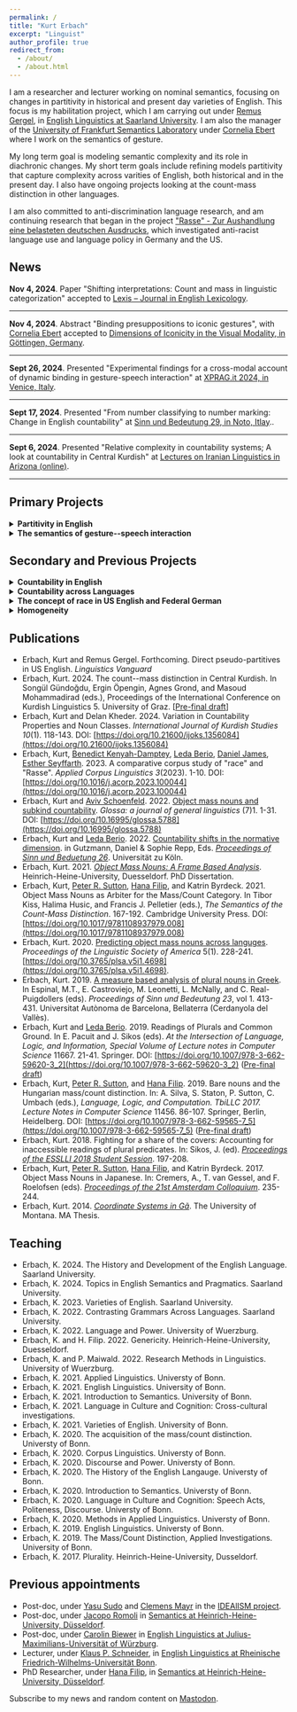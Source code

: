 ```yaml
---
permalink: /
title: "Kurt Erbach"
excerpt: "Linguist"  
author_profile: true
redirect_from: 
  - /about/
  - /about.html
---
```


I am a researcher and lecturer working on nominal semantics, focusing on changes in partitivity in historical and present day varieties of English. This focus is my habilitation project, which I am carrying out under [Remus Gergel](https://www.uni-saarland.de/lehrstuhl/gergel/facultystaff/englishlinguisticfaculty/prof-dr-remus-gergel.html), in [English Linguistics at Saarland University](https://www.uni-saarland.de/lehrstuhl/gergel.html). I am also the manager of the [University of Frankfurt Semantics Laboratory](https://osf.io/5974r/) under [Cornelia Ebert](https://user.uni-frankfurt.de/~coebert/) where I work on the semantics of gesture.

My long term goal is modeling semantic complexity and its role in diachronic changes. My short term goals include refining models partitivity that capture complexity across varities of English, both historical and in the present day. I also have ongoing projects looking at the count-mass distinction in other languages. 

I am also committed to anti-discrimination language research, and am continuing research that began in the project ["Rasse" - Zur Aushandlung eine belasteten deutschen Ausdrucks](https://www.buergeruni.hhu.de/stabsstelle-buergeruniversitaet/foerderung/buergeruniversitaet-in-der-forschung/gefoerderte-projekte), which investigated anti-racist language use and language policy in Germany and the US. 

## News

**Nov 4, 2024**.  Paper "Shifting interpretations: Count and mass in linguistic categorization" accepted to [Lexis – Journal in English Lexicology](https://journals.openedition.org/lexis/?lang=en).

***

**Nov 4, 2024**.  Abstract "Binding presuppositions to iconic gestures", with [Cornelia Ebert](https://user.uni-frankfurt.de/~coebert/) accepted to [Dimensions of Iconicity in the Visual Modality, in Göttingen, Germany](https://www.uni-goettingen.de/de/dimensions+of+iconicity/688691.html).

***

**Sept 26, 2024**.  Presented "Experimental findings for a cross-modal account of dynamic binding in gesture-speech interaction" at [XPRAG.it 2024, in Venice, Italy](https://sites.google.com/view/xpragit2024/xprag-it-2024).

***

**Sept 17, 2024**.  Presented "From number classifying to number marking: Change in English countability" at [Sinn und Bedeutung 29, in Noto, Itlay](https://sub29.unime.it/programma/)..

***

**Sept 6, 2024**.  Presented "Relative complexity in countability systems; A look at countability in Central Kurdish" at [Lectures on Iranian Linguistics in Arizona (online)](https://iranian-languages.arizona.edu/lila).

***




## Primary Projects
<details>
<summary><b>Partitivity in English</b></summary>
<br>

Looking at the interaction of semantic and syntactic structures for expressing partitive and pseudo-partitive meaning in the history of English, this project motivates a new model of language change that captures these interactions to predict present day variation.
<br>
<br>
<b>Output</b><br>
 <ul>
  <li>Direct pseudo-partitives in American English, with <a href="https://www.uni-saarland.de/lehrstuhl/gergel/facultystaff/englishlinguisticfaculty/prof-dr-remus-gergel.html">Remus Gergel</a> (Forthcoming)</li>
  <li>Testing dialects with simulations: The status of pseudo-partitives in US English, with <a href="https://www.uni-saarland.de/lehrstuhl/gergel/facultystaff/englishlinguisticfaculty/prof-dr-remus-gergel.html">Remus Gergel</a> (Under review)</li>
  <li>Partitives in the Grammatical History Germanic Languages (R&R)</li>
</ul>   
</details>

<details>
<summary><b>The semantics of gesture--speech interaction</b></summary>
<br>
Looking at multi-modal anaphora, such as verbal pronouns binding to discourse referents introduced by co-speech gestures, this project motivates a novel analyses for the semantics of dynamic binding  in gesture-speech interaction.
<br>
<br>
<b>Output</b><br>
 <ul>
   <li>Experimental findings of dynamic binding  in gesture-speech interaction, with <a href="https://user.uni-frankfurt.de/~coebert/">Cornelia Ebert</a> and Magnus Poppe. (Under review; <a href="https://osf.io/5974r/">OSF repository</a>)</li>
 </ul>   
</details>




## Secondary and Previous Projects
<details>
<summary><b>Countability in English</b></summary>
<br>

<b>Output</b>
<ul>
  <li>Diachronic analyses</li>
    <ul>
      <li>The development of the collectivization construction in English (R&R)</li>
      <li>Number classifying to number marking: Change in English countability (Forthcoming)</li>
    </ul>
  <li>Countability in present Day Englishes</li>
    <ul>
      <li>Shifting interpretations: Count and mass in linguistic categorization (Forthcoming)</li>
      <li>Countability shifts in the normative dimension, with <a href="https://ledaberio.com/">Leda Berio</a> <a href="https://kerbach2.github.io/erbach_berio_2021_countability_in_the_normative_dimension.pdf">[Paper]</a>.</li>
      <li>Varieties of mass/count interpretation of hybrid nouns, with <a href="https://www.ucl.ac.uk/~ucjtudo/">Yasu Sudo</a> (<a href="https://dgfs2023.uni-koeln.de/sites/dgfs2023/Booklet/DGfS2023_Cologne_ConferenceBooklet.pdf#page=136">Abstract</a>).</li>
    </ul>
</ul>
<!-- Towards a history of the English countability system ([Slides](https://www.google.com/url?q=https%3A%2F%2Fkerbach2.github.io%2Fpapers%2FErbach_2022_slides_Hist_Eng_countability_.pdf&sa=D&sntz=1&usg=AOvVaw1SgvVMJf5HSKYSlBdv8knb) from the 2022 [Workshop on Part-whole structures in natural language](https://sites.google.com/view/part-whole-workshop)). -->
<!-- Counting and categorizing: The relationship between the mass/count distinction and thought, with [Leda Berio](https://ledaberio.com/), ([Slides](https://user.phil.hhu.de/~filip/Erbach.Berio.pdf)). -->
</details>


<details>
<summary><b>Countability across Languages</b></summary>
<br>

<b>Output</b>
* Romanian
    * Syntactic versus semantic countability categories, with Alyssa Löffler (Paper in prep).
* Sorani Kurdish
    * The count-mass distinction in Central Kurdish (<a href="https://kerbach2.github.io/papers/Erbach_forthcoming_the_count-mass_distinction_in_Central_Kurdish.pdf">[Paper]</a>).
    * Variation in Countability Properties and Noun Classes; Countability in Central Kurdish, with Delan Kheder (<a href="http://www.ijoks.com/tr/download/article-file/3389302">[Paper]</a>).
* Greek
    * The acquisition of object mass nouns (In prep).
    * Object mass nouns in Greek, with Vasileia Skrimpa ([Abstract](https://www.linguisticsociety.org/abstract/object-mass-nouns-greek)).
    * A measure based analysis of plural nouns in Greek (<a href="https://semanticsarchive.net/Archive/Tg3ZGI2M/Erbach.pdf">[Paper]</a>).
* Hungarian
    * Bare nouns and the Hungarian mass/count distinction, with <a href="http://peter-sutton.co.uk">Peter R. Sutton</a>, <a href="https://user.phil.hhu.de/~filip/">Hana Filip</a> (<a href="https://link.springer.com/chapter/10.1007/978-3-662-59565-7_5#citeas">[Paper]</a>).
    * Object mass nouns and subkind countability, with <a href="https://avivschoenfeld.wordpress.com/">Aviv Schoenfeld</a> (<a href="https://www.glossa-journal.org/article/id/5788/">[Paper]</a>, <a href="https://github.com/kerbach2/subkindcountability022022">[Repository]</a>).
* Japanese
    * Object Mass Nouns as Arbiter for the Mass/Count Category, with <a href="http://peter-sutton.co.uk">Peter R. Sutton</a>, <a href="https://user.phil.hhu.de/~filip/">Hana Filip</a>, and Katrin Byrdeck (<a href="https://doi.org/10.1017/9781108937979.008">[Paper]</a>).
    * Object Mass Nouns in Japanese, with <a href="http://peter-sutton.co.uk">Peter R. Sutton</a>, <a href="https://user.phil.hhu.de/~filip/">Hana Filip</a>, and Katrin Byrdeck (<a href="https://semanticsarchive.net/Archive/jZiM2FhZ/AC2017-Proceedings.pdf">[Paper]</a>).
* Predicting object mass nouns across languges (<a href="http://journals.linguisticsociety.org/proceedings/index.php/PLSA/article/view/4698">[Paper]</a>).
 
</details>

<details>
<summary><b>The concept of race in US English and Federal German</b></summary>
<br>

<b>Output</b>
* How do Germans and US-Americans Conceive of Race? Using Corpus Analysis and Semantic Feature Production Tasks to Compare the Structure of Race Conceptions, with <a href="https://www.philosophie.hhu.de/personal/philosophie-vi-philosophie-des-geistes-und-der-kognition/mitarbeiter/innen/benedict-kenyah-damptey">Benedict Kenyah-Damptey</a>, <a href="https://ledaberio.com/">Leda Berio</a>, <a href="https://philpeople.org/profiles/daniel-james-1>Daniel James</a>,  (Under review) <a href="https://github.com/kerbach2/dasRwort">[Repository]</a>).
* A comparative corpus study of "race" and "Rasse", with <a href="https://www.philosophie.hhu.de/personal/philosophie-vi-philosophie-des-geistes-und-der-kognition/mitarbeiter/innen/benedict-kenyah-damptey">Benedict Kenyah-Damptey</a>, <a href="https://ledaberio.com/">Leda Berio</a>, <a href="https://philpeople.org/profiles/daniel-james-1>Daniel James</a>, <a href="https://user.phil.hhu.de/~seyffarth/index.html>Esther Seyffarth</a>, <a href="https://www.sciencedirect.com/science/article/abs/pii/S2666799123000047?via%3Dihub">[Paper]</a>). 

</details>


<details>
<summary><b>Homogeneity</b></summary>
<br>

<b>Output</b>
* Putting Plural Definites into Context, with [Jacopo Romoli](https://www.isi.hhu.de/bereiche-des-institutes/semantik/romoli), [Yasu Sudo](https://www.ucl.ac.uk/~ucjtudo/), [Richard Breheny](https://profiles.ucl.ac.uk/9638), and [Clemens Mayr](https://www.uni-goettingen.de/de/clemens+steiner-mayr/569384.html) (R&R)
* Fighting for a share of the covers: Accounting for inaccessible readings of plural predicates ([Paper](http://esslli2018.folli.info/wp-content/uploads/Proceedings-of-the-ESSLLI-2018-Student-Session.pdf)).
* Readings of Plurals and Common Ground, with [Leda Berio](https://ledaberio.com/) ([Paper](https://link.springer.com/chapter/10.1007/978-3-662-59620-3_2)). 

</details>



## Publications
* Erbach, Kurt and Remus Gergel. Forthcoming. Direct pseudo-partitives in US English. *Linguistics Vanguard*
* Erbach, Kurt. 2024. The count--mass distinction in Central Kurdish. In Songül Gündoğdu, Ergin Öpengin, Agnes Grond, and Masoud Mohammadirad (eds.), Proceedings of the International Conference on Kurdish Linguistics 5. University of Graz. [[Pre-final draft](https://kerbach2.github.io/papers/Erbach_forthcoming_the_count-mass_distinction_in_Central_Kurdish.pdf)]
* Erbach, Kurt and Delan Kheder. 2024. Variation in Countability Properties and Noun Classes. *International Journal of Kurdish Studies 10*(1). 118-143. DOI: [https://doi.org/10.21600/ijoks.1356084](https://doi.org/10.21600/ijoks.1356084)
* Erbach, Kurt, [Benedict Kenyah-Damptey](https://www.philosophie.hhu.de/personal/philosophie-vi-philosophie-des-geistes-und-der-kognition/mitarbeiter/innen/benedict-kenyah-damptey), [Leda Berio](https://ledaberio.com/), [Daniel James](https://philpeople.org/profiles/daniel-james-1), [Esther Seyffarth](https://user.phil.hhu.de/~seyffarth/index.html). 2023. A comparative corpus study of "race" and "Rasse". *Applied Corpus Linguistics 3*(2023). 1-10. DOI: [https://doi.org/10.1016/j.acorp.2023.100044](https://doi.org/10.1016/j.acorp.2023.100044)
* Erbach, Kurt and [Aviv Schoenfeld](https://avivschoenfeld.wordpress.com/). 2022. [Object mass nouns and subkind countability](https://www.glossa-journal.org/article/id/5788/). *Glossa: a journal of general linguistics* (7)1. 1-31. DOI: [https://doi.org/10.16995/glossa.5788](https://doi.org/10.16995/glossa.5788)
* Erbach, Kurt and [Leda Berio](https://ledaberio.com/). 2022. [Countability shifts in the normative dimension](https://kerbach2.github.io/erbach_berio_2021_countability_in_the_normative_dimension.pdf). in Gutzmann, Daniel & Sophie Repp, Eds. *[Proceedings of Sinn und Beduetung 26](https://ruhr-uni-bochum.sciebo.de/s/7mmqET55GSGUh46)*. Universität zu Köln.
* Erbach, Kurt. 2021. *[Object Mass Nouns: A Frame Based Analysis](https://docserv.uni-duesseldorf.de/servlets/DerivateServlet/Derivate-59676/kurt%20erbach.thesis.pdf)*. Heinrich-Heine-University, Duesseldorf. PhD Dissertation.
* Erbach, Kurt, [Peter R. Sutton](http://peter-sutton.co.uk), [Hana Filip](https://user.phil.hhu.de/~filip/), and Katrin Byrdeck. 2021. Object Mass Nouns as Arbiter for the Mass/Count Category. In Tibor Kiss, Halima Husic, and Francis J. Pelletier (eds.), *The Semantics of the Count-Mass Distinction*. 167-192. Cambridge University Press. DOI: [https://doi.org/10.1017/9781108937979.008](https://doi.org/10.1017/9781108937979.008)
* Erbach, Kurt. 2020. [Predicting object mass nouns across languges](http://journals.linguisticsociety.org/proceedings/index.php/PLSA/article/view/4698). *Proceedings of the Linguistic Society of America* 5(1). 228-241. [https://doi.org/10.3765/plsa.v5i1.4698](https://doi.org/10.3765/plsa.v5i1.4698).
* Erbach, Kurt. 2019. [A measure based analysis of plural nouns in Greek](https://semanticsarchive.net/Archive/Tg3ZGI2M/Erbach.pdf). In Espinal, M.T., E. Castroviejo, M. Leonetti, L. McNally, and C. Real-Puigdollers (eds). *Proceedings of Sinn und Bedeutung 23*, vol 1. 413-431. Universitat Autònoma de Barcelona, Bellaterra (Cerdanyola del Vallès).
* Erbach, Kurt and [Leda Berio](https://ledaberio.com/). 2019. Readings of Plurals and Common Ground. In E. Pacuit and J. Sikos (eds). *At the Intersection of Language, Logic, and Information, Special Volume of Lecture notes in Computer Science* 11667. 21-41. Springer. DOI: [https://doi.org/10.1007/978-3-662-59620-3_2](https://doi.org/10.1007/978-3-662-59620-3_2) ([Pre-final draft](https://kerbach2.github.io/papers/erbach_berio_2019_plurals_common_ground.pdf))
* Erbach, Kurt, [Peter R. Sutton](http://peter-sutton.co.uk), and [Hana Filip](https://user.phil.hhu.de/~filip/). 2019. Bare nouns and the Hungarian mass/count distinction. In: A. Silva, S. Staton, P. Sutton, C. Umbach (eds.), *Language, Logic, and Computation. TbiLLC 2017. Lecture Notes in Computer Science* 11456. 86-107. Springer, Berlin, Heidelberg. DOI: [https://doi.org/10.1007/978-3-662-59565-7_5](https://doi.org/10.1007/978-3-662-59565-7_5) ([Pre-final draft](https://kerbach2.github.io/papers/erbach_sutton_filip_2019_Hungarian.pdf))
* Erbach, Kurt. 2018. Fighting for a share of the covers: Accounting for inaccessible readings of plural predicates. In: Sikos, J. (ed). [*Proceedings of the ESSLLI 2018 Student Session*](http://esslli2018.folli.info/wp-content/uploads/Proceedings-of-the-ESSLLI-2018-Student-Session.pdf). 197-208.
* Erbach, Kurt, [Peter R. Sutton](http://peter-sutton.co.uk), [Hana Filip](https://user.phil.hhu.de/~filip/), and Katrin Byrdeck. 2017. Object Mass Nouns in Japanese. In: Cremers, A., T. van Gessel, and F. Roelofsen (eds). [*Proceedings of the 21st Amsterdam Colloquium*](https://semanticsarchive.net/Archive/jZiM2FhZ/AC2017-Proceedings.pdf). 235-244.
* Erbach, Kurt. 2014. [*Coordinate Systems in Gã*](https://scholarworks.umt.edu/etd/4289/). The University of Montana. MA Thesis.

## Teaching

* Erbach, K. 2024. The History and Development of the English Language. Saarland University.
* Erbach, K. 2024. Topics in English Semantics and Pragmatics. Saarland University.
* Erbach, K. 2023. Varieties of English. Saarland University. 
* Erbach, K. 2022. Contrasting Grammars Across Languages. Saarland University.
* Erbach, K. 2022. Language and Power. University of Wuerzburg.
* Erbach, K. and H. Filip. 2022. Genericity. Heinrich-Heine-University, Duesseldorf.
* Erbach, K. and P. Maiwald. 2022. Research Methods in Linguistics. University of Wuerzburg.
* Erbach, K. 2021. Applied Linguistics. Universty of Bonn.
* Erbach, K. 2021. English Linguistics. University of Bonn.
* Erbach, K. 2021. Introduction to Semantics. University of Bonn.
* Erbach, K. 2021. Language in Culture and Cognition: Cross-cultural investigations.
* Erbach, K. 2021. Varieties of English. University of Bonn.
* Erbach, K. 2020. The acquisition of the mass/count distinction. Universty of Bonn.
* Erbach, K. 2020. Corpus Linguistics. Universty of Bonn.
* Erbach, K. 2020. Discourse and Power. Universty of Bonn.
* Erbach, K. 2020. The History of the English Langauge. Universty of Bonn.
* Erbach, K. 2020. Introduction to Semantics. Universty of Bonn.
* Erbach, K. 2020. Language in Culture and Cognition: Speech Acts, Politeness, Discourse. Universty of Bonn.
* Erbach, K. 2020. Methods in Applied Linguistics. Universty of Bonn.
* Erbach, K. 2019. English Linguistics. Universty of Bonn.
* Erbach, K. 2019. The Mass/Count Distinction, Applied Investigations. University of Bonn.
* Erbach, K. 2017. Plurality. Heinrich-Heine-University, Dusseldorf.

## Previous appointments
* Post-doc, under [Yasu Sudo](https://www.ucl.ac.uk/~ucjtudo/) and [Clemens Mayr](https://www.uni-goettingen.de/de/clemens+steiner-mayr/569384.html) in the [IDEAlISM project](https://dynamicalternatives.wordpress.com/).
* Post-doc, under [Jacopo Romoli](https://www.isi.hhu.de/bereiche-des-institutes/semantik/romoli) in [Semantics at Heinrich-Heine-University, Düsseldorf](https://www.isi.hhu.de/bereiche-des-institutes/semantik).
* Post-doc, under [Carolin Biewer](https://www.neuphil.uni-wuerzburg.de/en/anglistik/abteilungen/englische-sprachwissenschaft/team/biewer/) in [English Linguistics at Julius-Maximilians-Universität of Würzburg](https://www.neuphil.uni-wuerzburg.de/en/anglistik/abteilungen/englische-sprachwissenschaft/startseite/). 
* Lecturer, under [Klaus P. Schneider](https://www.applied-linguistics.uni-bonn.de/en/people/emeritus/schneider), in [English Linguistics at Rheinische Friedrich-Wilhelms-Universität Bonn](https://www.applied-linguistics.uni-bonn.de/en). 
* PhD Researcher, under [Hana Filip](https://user.phil.hhu.de/~filip/Publications.htm), in [Semantics at Heinrich-Heine-University, Düsseldorf](https://www.isi.hhu.de/). 

Subscribe to my news and random content on <a rel="me" href="https://lingo.lol/@kerbach2">Mastodon</a>.
